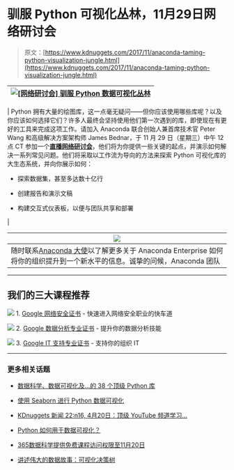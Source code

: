# 驯服 Python 可视化丛林，11月29日网络研讨会

> 原文：[https://www.kdnuggets.com/2017/11/anaconda-taming-python-visualization-jungle.html](https://www.kdnuggets.com/2017/11/anaconda-taming-python-visualization-jungle.html)

| [![[网络研讨会] 驯服 Python 数据可视化丛林](../Images/79722ea7ae3bed19e1f86c8c521c8bb2.png)](https://go.anaconda.com/registration-taming-python-visualization-jungle/?utm_source=kdnuggets&utm_medium=email&utm_campaign=viz_webinar)  |
| --- |

| Python 拥有大量的绘图库，这一点毫无疑问——但你应该使用哪些库呢？以及你应该如何选择它们？许多人最终会坚持使用他们第一次遇到的库，即使现在有更好的工具来完成这项工作。请加入 Anaconda 联合创始人兼首席技术官 Peter Wang 和高级解决方案架构师 James Bednar，于 11 月 29 日（星期三）中午 12 点 CT 参加一个[**直播网络研讨会**](https://go.anaconda.com/registration-taming-python-visualization-jungle/?utm_source=kdnuggets&utm_medium=email&utm_campaign=viz_webinar)，他们将为你提供一些关键的起点，并演示如何解决一系列常见问题。他们将采取以工作流为导向的方法来探索 Python 可视化库的大生态系统，并向你展示如何：

+   探索数据集，甚至多达数十亿行

+   创建报告和演示文稿

+   构建交互式仪表板，以便与团队共享和部署

|

| [![](../Images/fb7989361dea7b495abceb6b2463b7c1.png)](https://go.anaconda.com/registration-taming-python-visualization-jungle/?utm_source=kdnuggets&utm_medium=email&utm_campaign=viz_webinar)  |
| --- |
| 随时联系[Anaconda 大使](https://www.anaconda.com/contact-us/?utm_source=kdnuggets&utm_medium=email&utm_campaign=viz_webinar)以了解更多关于 Anaconda Enterprise 如何将你的组织提升到一个新水平的信息。诚挚的问候，Anaconda 团队 |

* * *

## 我们的三大课程推荐

![](../Images/0244c01ba9267c002ef39d4907e0b8fb.png) 1\. [Google 网络安全证书](https://www.kdnuggets.com/google-cybersecurity) - 快速进入网络安全职业的快车道

![](../Images/e225c49c3c91745821c8c0368bf04711.png) 2\. [Google 数据分析专业证书](https://www.kdnuggets.com/google-data-analytics) - 提升你的数据分析技能

![](../Images/0244c01ba9267c002ef39d4907e0b8fb.png) 3\. [Google IT 支持专业证书](https://www.kdnuggets.com/google-itsupport) - 支持你的组织 IT

* * *

### 更多相关话题

+   [数据科学、数据可视化及…的 38 个顶级 Python 库](https://www.kdnuggets.com/2020/11/top-python-libraries-data-science-data-visualization-machine-learning.html)

+   [使用 Seaborn 进行 Python 数据可视化](https://www.kdnuggets.com/2022/04/data-visualization-python-seaborn.html)

+   [KDnuggets 新闻 22:n16, 4月20日：顶级 YouTube 频道学习…](https://www.kdnuggets.com/2022/n16.html)

+   [Python 如何用于数据可视化？](https://www.kdnuggets.com/2022/12/python-used-data-visualization.html)

+   [365数据科学提供免费课程访问权限至11月20日](https://www.kdnuggets.com/2023/11/365datascience-offers-free-course-access-nov-20)

+   [讲述伟大的数据故事：可视化决策树](https://www.kdnuggets.com/2021/02/telling-great-data-story-visualization-decision-tree.html)
